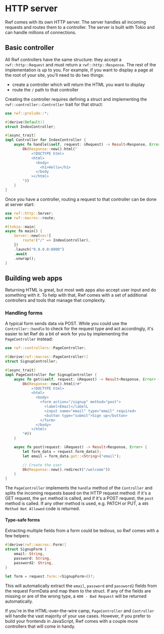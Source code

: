 # HTTP server

Rwf comes with its own HTTP server. The server handles all incoming requests and routes them to a controller. The server is built with Tokio and can handle millions of connections.

## Basic controller

All Rwf controllers have the same structure: they accept a `rwf::http::Request` and must return a `rwf::http::Response`. The rest of the implementation is up to you. For example, if you want to display a page at the root of your site, you'll need to do two things:

- create a controller which will return the HTML you want to display
- route the `/` path to that controller

Creating the controller requires defining a struct and implementing the `rwf::controller::Controller` trait for that struct:

```rust
use rwf::prelude::*;

#[derive(Default)]
struct IndexController;

#[async_trait]
impl Controller for IndexController {
    async fn handle(&self, request: &Request) -> Result<Response, Error> {
        Ok(Response::new().html("
            <!DOCTYPE html>
            <html>
              <body>
                <h1>Hello</h1>
              </body
            ></html>
        "))
    }
}
```

Once you have a controller, routing a request to that controller can be done at server start:

```rust
use rwf::http::Server;
use rwf::macros::route;

#[tokio::main]
async fn main() {
    Server::new(vec![
        route!("/" => IndexController),
    ])
    .launch("0.0.0.0:8000")
    .await
    .unwrap();
}
```

## Building web apps

Returning HTML is great, but most web apps also accept user input and do something with it. To help with that, Rwf comes with a set of additional controllers and tools that manage that complexity.

### Handling forms

A typical form sends data via POST. While you could use the `Controller::handle` to check for the request type and act accordingly, it's easier to let Rwf do a bit of work for you by implementing the `PageController` instead:

```rust
use rwf::controllers::PageController;

#[derive(rwf::macros::PageController)]
struct SignupController;

#[async_trait]
impl PageController for SignupController {
    async fn get(&self, request: &Request) -> Result<Response, Error> {
        Ok(Response::new().html(r#"
            <!DOCTYPE html>
            <html>
              <body>
                <form action="/signup" method="post">
                  <label>Email</labelL
                  <input name="email" type="email" required>
                  <button type="submit">Sign up</button>
                </form>
              </body>
            </html>
        "#))
    }

    async fn post(request: &Request) -> Result<Response, Error> {
        let form_data = request.form_data();
        let email = form_data.get::<String>("email");

        // Create the user
        Ok(Response::new().redirect("/welcome"))
    }
}
```

The `PageController` implements the `handle` method of the `Controller` and splits the incoming requests based on the HTTP request method: if it's a GET request, the `get` method is called, and if it's a POST request, the `post` method is called. If any other method is used, e.g. PATCH or PUT, a `405 Method Not Allowed` code is returned.

#### Type-safe forms

Extracting multiple fields from a form could be tedious, so Rwf comes with a few helpers:

```rust
#[derive(rwf::macros::Form)]
struct SignupForm {
    email: String,
    password: String,
    password2: String,
}

let form = request.form::<SignupForm>()?;
```

This will automatically extract the `email`, `password` and `password2` fields from the request FormData and map them to the struct. If any of the fields are missing or are of the wrong type, a `400 - Bad Request` will be returned automatically. 

If you're in the HTML-over-the-wire camp, `PageController` and `Controller` will handle the vast majority of your use cases. However, if you prefer to build your frontends in JavaScript, Rwf comes with a couple more controllers that will come in handy.
